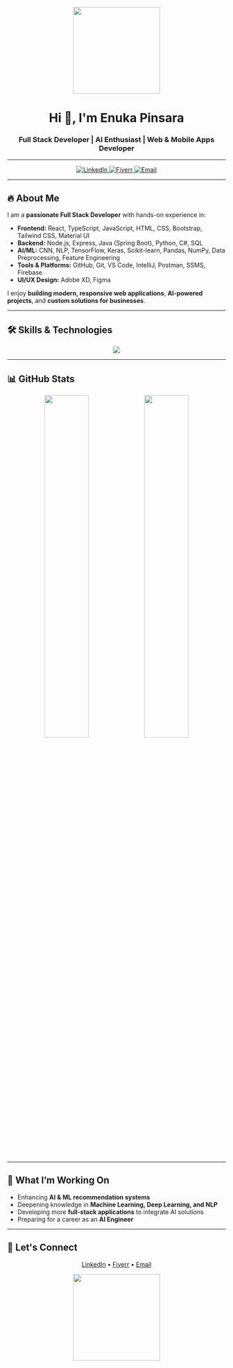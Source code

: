 <!-- Banner / Header -->
<p align="center">
  <img src="https://media2.giphy.com/media/v1.Y2lkPTc5MGI3NjExM21zNHlpdnJyajh4bzk3MnJzdXZlN216ZWVsMmJ5cGQ0cGt0dndpaiZlcD12MV9pbnRlcm5hbF9naWZfYnlfaWQmY3Q9Zw/66M6ZwJkTLYikvhrqZ/giphy.gif" width="200"/> 
</p>

<h1 align="center">Hi 👋, I'm Enuka Pinsara</h1>
<h3 align="center">Full Stack Developer | AI Enthusiast | Web & Mobile Apps Developer</h3>

---

<!-- Social / Contact -->
<p align="center">
  <a href="https://www.linkedin.com/in/enuka-pinsara/" target="_blank">
    <img alt="LinkedIn" src="https://img.shields.io/badge/LinkedIn-0A66C2?style=for-the-badge&logo=linkedin&logoColor=white"/>
  </a>
  <a href="https://www.fiverr.com/enukapinsara" target="_blank">
    <img alt="Fiverr" src="https://img.shields.io/badge/Fiverr-1DBF73?style=for-the-badge&logo=fiverr&logoColor=white"/>
  </a>
  <a href="mailto:enukapinsara@gmail.com" target="_blank">
    <img alt="Email" src="https://img.shields.io/badge/Email-D14836?style=for-the-badge&logo=gmail&logoColor=white"/>
  </a>
</p>

---

## 🔥 About Me
I am a **passionate Full Stack Developer** with hands-on experience in:

- **Frontend:** React, TypeScript, JavaScript, HTML, CSS, Bootstrap, Tailwind CSS, Material UI  
- **Backend:** Node.js, Express, Java (Spring Boot), Python, C#, SQL  
- **AI/ML:** CNN, NLP, TensorFlow, Keras, Scikit-learn, Pandas, NumPy, Data Preprocessing, Feature Engineering
- **Tools & Platforms:** GitHub, Git, VS Code, IntelliJ, Postman, SSMS, Firebase  
- **UI/UX Design:** Adobe XD, Figma  

I enjoy **building modern, responsive web applications**, **AI-powered projects**, and **custom solutions for businesses**.

---

## 🛠 Skills & Technologies

<p align="center">
  <img src="https://skillicons.dev/icons?i=react,ts,js,html,css,bootstrap,nodejs,express,csharp,java,python,mysql,mongodb,git,github,firebase,flask,tensorflow" />
</p>

---

## 📊 GitHub Stats

<p align="center">
  <img src="https://github-readme-stats.vercel.app/api?username=enukapinsara&show_icons=true&theme=radical" width="45%"/>
  <img src="https://github-readme-streak-stats.herokuapp.com/?user=enukapinsara&theme=radical" width="45%"/>
</p>

---

## 🎯 What I’m Working On
- Enhancing **AI & ML recommendation systems**  
- Deepening knowledge in **Machine Learning, Deep Learning, and NLP**  
- Developing more **full-stack applications** to integrate AI solutions  
- Preparing for a career as an **AI Engineer**

---

## 💬 Let's Connect

<p align="center">
  <a href="https://www.linkedin.com/in/enuka-pinsara/" target="_blank">LinkedIn</a> • 
  <a href="https://www.fiverr.com/enukapinsara" target="_blank">Fiverr</a> • 
  <a href="mailto:enukapinsara@gmail.com" target="_blank">Email</a>
</p>

<p align="center">
  <img src="https://media3.giphy.com/media/v1.Y2lkPTc5MGI3NjExc2M2N3FqaTFyZGxqZmhiNDIwYXNnaWlva3h5cXpoNXV1ZXdlODNnOCZlcD12MV9pbnRlcm5hbF9naWZfYnlfaWQmY3Q9Zw/yyw1j16Smdl3CDIj5z/giphy.gif" width="200"/>
</p>

